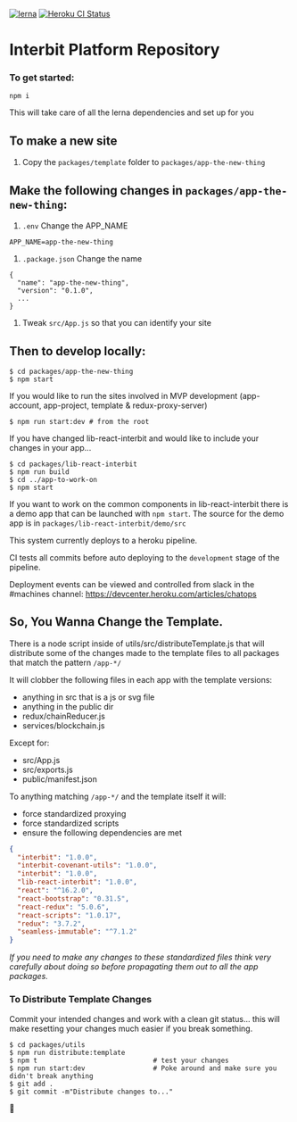 [![lerna](https://img.shields.io/badge/maintained%20with-lerna-cc00ff.svg)](https://lernajs.io/)
[![Heroku CI Status](https://ci-badges.herokuapp.com/pipelines/53a1a1f6-ffc6-4d44-a282-cecadaf4591f/master.svg)](https://dashboard.heroku.com/pipelines/53a1a1f6-ffc6-4d44-a282-cecadaf4591f/tests)

# Interbit Platform Repository

### To get started:

```
npm i
```

This will take care of all the lerna dependencies and set up for you

## To make a new site

1. Copy the `packages/template` folder to `packages/app-the-new-thing`

## Make the following changes in `packages/app-the-new-thing`:

1. `.env` Change the APP_NAME
```
APP_NAME=app-the-new-thing
```

1. `.package.json` Change the name
```
{
  "name": "app-the-new-thing",
  "version": "0.1.0",
  ...
}
```

1. Tweak `src/App.js` so that you can identify your site


## Then to develop locally:

```
$ cd packages/app-the-new-thing
$ npm start
```

If you would like to run the sites involved in MVP development (app-account, app-project, template & redux-proxy-server)

```
$ npm run start:dev # from the root
```

If you have changed lib-react-interbit and would like to include your changes in your app...

```
$ cd packages/lib-react-interbit
$ npm run build
$ cd ../app-to-work-on
$ npm start
```

If you want to work on the common components in lib-react-interbit there is a demo app that can be launched with `npm start`. The source for the demo app is in `packages/lib-react-interbit/demo/src`

This system currently deploys to a heroku pipeline.

CI tests all commits before auto deploying to the `development` stage of the pipeline.

Deployment events can be viewed and controlled from slack in the #machines channel: https://devcenter.heroku.com/articles/chatops


## So, You Wanna Change the Template.

There is a node script inside of utils/src/distributeTemplate.js that will distribute some of the changes made to the template files to all packages that match the pattern `/app-*/`

It will clobber the following files in each app with the template versions:
 - anything in src that is a js or svg file
 - anything in the public dir
 - redux/chainReducer.js
 - services/blockchain.js

 Except for:
  - src/App.js
  - src/exports.js
  - public/manifest.json

To anything matching `/app-*/` and the template itself it will:
  - force standardized proxying
  - force standardized scripts
  - ensure the following dependencies are met

```json
{
  "interbit": "1.0.0",
  "interbit-covenant-utils": "1.0.0",
  "interbit": "1.0.0",
  "lib-react-interbit": "1.0.0",
  "react": "^16.2.0",
  "react-bootstrap": "0.31.5",
  "react-redux": "5.0.6",
  "react-scripts": "1.0.17",
  "redux": "3.7.2",
  "seamless-immutable": "^7.1.2"
}
```


*If you need to make any changes to these standardized files think very carefully about doing so before propagating them out to all the app packages.*

### To Distribute Template Changes

Commit your intended changes and work with a clean git status... this will make resetting your changes much easier if you break something.

```
$ cd packages/utils
$ npm run distribute:template
$ npm t                             # test your changes
$ npm run start:dev                 # Poke around and make sure you didn't break anything
$ git add .
$ git commit -m"Distribute changes to..."
```

:eyes:


